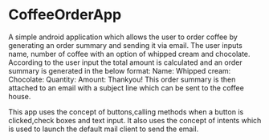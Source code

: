 # CoffeeOrderApp
A simple android application which allows the user to order coffee by generating an order summary and sending it via email.
The user inputs name, number of coffee with an option of whipped cream and chocolate.
According to the user input the total amount is calculated and an order summary is generated in the below format:
Name:
Whipped cream:
Chocolate:
Quantity:
Amount:
Thankyou!
This order summary is then attached to an email with a subject line which can be sent to the coffee house.

This app uses the concept of buttons,calling methods when a button is clicked,check boxes and text input.
It also uses the concept of intents which is used to launch the default mail client to send the email.

